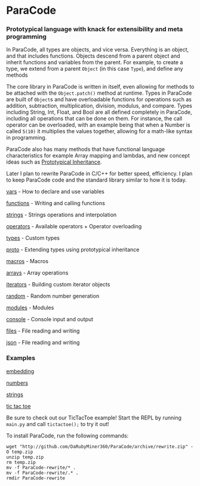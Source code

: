 # ParaCode
### Prototypical language with knack for extensibility and meta programming

In ParaCode, all types are objects, and vice versa. Everything is an object, and that includes functions. Objects descend from a parent object and inherit functions and variables from the parent. For example, to create a type, we extend from a parent `Object` (in this case `Type`), and define any methods

The core library in ParaCode is written in itself, even allowing for methods to be attached with the `Object.patch()` method at runtime. Types in ParaCode are built of `Object`s and have overloadable functions for operations such as addition, subtraction, multiplication, division, modulus, and compare. Types including String, Int, Float, and Bool are all defined completely in ParaCode, including all operations that can be done on them. For instance, the call operator can be overloaded, with an example being that when a Number is called `5(10)` it multiplies the values together, allowing for a math-like syntax in programming.

ParaCode also has many methods that have functional language characteristics for example Array mapping and lambdas, and new concept ideas such as [Prototypical Inheritance](https://en.wikipedia.org/wiki/Prototype-based_programming). 

Later I plan to rewrite ParaCode in C/C++ for better speed, efficiency. I plan to keep ParaCode code and the standard library similar to how it is today.

[vars](https://repl.it/@DaRubyMiner360/ParaCode-Rewrite#doc/00_vars.md) - How to declare and use variables

[functions](https://repl.it/@DaRubyMiner360/ParaCode-Rewrite#doc/10_functions.md) - Writing and calling functions

[strings](https://repl.it/@DaRubyMiner360/ParaCode-Rewrite#doc/15_strings.md) - Strings operations and interpolation

[operators](https://repl.it/@DaRubyMiner360/ParaCode-Rewrite#doc/16_operators.md) - Available operators + Operator overloading

[types](https://repl.it/@DaRubyMiner360/ParaCode-Rewrite#doc/20_types.md) - Custom types

[proto](https://repl.it/@DaRubyMiner360/ParaCode-Rewrite#doc/30_proto.md) - Extending types using prototypical inheritance

[macros](https://repl.it/@DaRubyMiner360/ParaCode-Rewrite#doc/35_macros.md) - Macros

[arrays](https://repl.it/@DaRubyMiner360/ParaCode-Rewrite#doc/40_arrays.md) - Array operations

[iterators](https://repl.it/@DaRubyMiner360/ParaCode-Rewrite#doc/50_iterators.md) - Building custom iterator objects

[random](https://repl.it/@DaRubyMiner360/ParaCode-Rewrite#doc/55_random.md) - Random number generation

[modules](https://repl.it/@DaRubyMiner360/ParaCode-Rewrite#doc/60_modules.md) - Modules

[console](https://repl.it/@DaRubyMiner360/ParaCode-Rewrite#doc/70_console.md) - Console input and output

[files](https://repl.it/@DaRubyMiner360/ParaCode-Rewrite#doc/80_files.md) - File reading and writing

[json](https://repl.it/@DaRubyMiner360/ParaCode-Rewrite#doc/81_json.md) - File reading and writing


### Examples

[embedding](https://repl.it/@DaRubyMiner360/ParaCode-Rewrite#examples/embed.py)

[numbers](https://repl.it/@DaRubyMiner360/ParaCode-Rewrite#examples/numbers.para)

[strings](https://repl.it/@DaRubyMiner360/ParaCode-Rewrite#examples/string.para)

[tic tac toe](https://repl.it/@DaRubyMiner360/ParaCode-Rewrite#examples/ttt.para)

Be sure to check out our TicTacToe example!
Start the REPL by running `main.py` and call `tictactoe();` to try it out!

To install ParaCode, run the following commands:
```shell
wget "http://github.com/DaRubyMiner360/ParaCode/archive/rewrite.zip" -O temp.zip
unzip temp.zip
rm temp.zip
mv -f ParaCode-rewrite/* .
mv -f ParaCode-rewrite/.* .
rmdir ParaCode-rewrite
```
